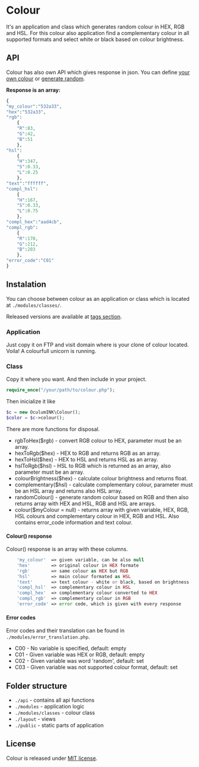 # Colour
It's an application and class which generates random colour in HEX, RGB and HSL. For this colour also application find a complementary colour in all supported formats and select white or black based on colour brightness.

## API
Colour has also own API which gives response in json. You can define [your own colour](http://colour.oculum.ink/api/532a33) or [generate random](http://colour.oculum.ink/api/random).

__Response is an array:__
```php
{
"my_colour":"532a33",
"hex":"532a33",
"rgb":
    {
    "R":83,
    "G":42,
    "B":51
    },
"hsl":
    {
    "H":347,
    "S":0.33,
    "L":0.25
    },
"text":"ffffff",
"compl_hsl":
    {
    "H":167,
    "S":0.33,
    "L":0.75
    },
"compl_hex":"aad4cb",
"compl_rgb":
    {
    "R":170,
    "G":212,
    "B":203
    },
"error_code":"C01"
}
```

## Instalation
You can choose between colour as an application or class which is located at `./modules/classes/`.

Released versions are available at [tags section](https://gitlab.com/Silencesys/colour/tags).

### Application
Just copy it on FTP and visit domain where is your clone of colour located.
Voila! A colourfull unicorn is running.

### Class
Copy it where you want. And then include in your project.
```php
require_once("/your/path/to/colour.php");
```
Then inicialize it like
```php
$c = new OculumINK\Colour();
$color = $c->colour();
```
There are more functions for disposal.
+ rgbToHex($rgb) - convert RGB colour to HEX, parameter must be an array.
+ hexToRgb($hex) - HEX to RGB and returns RGB as an array.
+ hexToHsl($hex) - HEX to HSL and returns HSL as an array.
+ hslToRgb($hsl) - HSL to RGB which is returned as an array, also parameter must be an array.
+ colourBrightness($hex) - calculate colour brightness and returns float.
+ complementary($hsl) - calculate complementary colour, parameter must be an HSL array and returns also HSL array.
+ randomColour() - generate random colour based on RGB and then also returns array with HEX and HSL, RGB and HSL are arrays.
+ colour($myColour = null) - returns array with given variable, HEX, RGB, HSL colours and complementary colour in HEX, RGB and HSL. Also contains error_code information and text colour.

#### Colour() response
Colour() response is an array with these columns.
```php
    'my_colour'  => given variable, can be also null
    'hex'        => original colour in HEX formate
    'rgb'        => same colour as HEX but RGB
    'hsl'        => main colour formated as HSL
    'text'       => text colour - white or black, based on brightness
    'compl_hsl'  => complementary colour in HSL
    'compl_hex'  => complementary colour converted to HEX
    'compl_rgb'  => complementary colour in RGB
    'error_code' => error code, which is given with every response
```

#### Error codes
Error codes and their translation can be found in `./modules/error_translation.php`.
+ C00 - No variable is specified, default: empty
+ C01 - Given variable was HEX or RGB, default: empty
+ C02 - Given variable was word 'random', default: set
+ C03 - Given variable was not supported colour format, default: set

## Folder structure
+ `./api` - contains all api functions
+ `./modules` - application logic
+ `./modules/classes` - colour class
+ `./layout` - views
+ `./public` - static parts of application

## License
Colour is released under [MIT license](LICENSE.md).